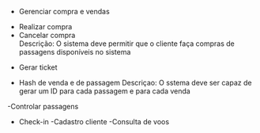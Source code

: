 - Gerenciar compra e vendas
* Realizar compra
* Cancelar compra  
Descrição: O sistema deve permitir que o cliente faça compras de passagens disponíveis no sistema

- Gerar ticket
* Hash de venda e de passagem
Descriçao: O sstema deve ser capaz de gerar um ID para cada passagem e para cada venda

-Controlar passagens
- Check-in
-Cadastro cliente
-Consulta de voos
